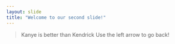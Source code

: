 ```yaml
---
layout: slide
title: "Welcome to our second slide!"
---
```

>Kanye is better than Kendrick 
Use the left arrow to go back!
